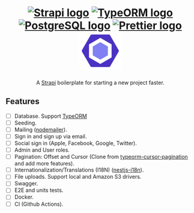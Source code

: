 <h1 align="center">
  <a href="https://strapi.io/" target="blank"><img src="https://camo.githubusercontent.com/131e335ae6c029de97b2da04aeb0d54966699422af93bfd1026e0c7fa942661c/68747470733a2f2f7374726170692e696f2f6173736574732f7374726170692d6c6f676f2d6461726b2e737667" height="100" alt="Strapi logo" /></a>
  <a href="https://typeorm.io/" target="blank"><img src="https://avatars.githubusercontent.com/u/20165699" height="100" alt="TypeORM logo" /></a>
  <a href="https://www.postgresql.org/" target="blank"><img src="https://www.postgresql.org/media/img/about/press/elephant.png" height="100" alt="PostgreSQL logo" /></a>
  <a href="https://prettier.io/" target="blank"><img src="https://github.com/prettier/prettier/blob/main/website/static/icon.png?raw=true" height="100" alt="Prettier logo" /></a>
  <a href="https://eslint.org/" target="blank"><img src="https://raw.githubusercontent.com/eslint/archive-website/e19d0bd4b5c116996f4cd94d4e90df5cc4367236/assets/img/logo.svg" height="100" alt="ESLint logo" /></a>
</h1>

<p align="center">A <a href="http://nodejs.org" target="_blank">Strapi</a> boilerplate for starting a new project faster.</p>

## Features

- [ ] Database. Support [TypeORM](https://www.npmjs.com/package/typeorm)
- [ ] Seeding.
- [ ] Mailing ([nodemailer](https://www.npmjs.com/package/nodemailer)).
- [ ] Sign in and sign up via email.
- [ ] Social sign in (Apple, Facebook, Google, Twitter).
- [ ] Admin and User roles.
- [ ] Pagination: Offset and Cursor (Clone from [typeorm-cursor-pagination](https://github.com/benjamin658/typeorm-cursor-pagination) and add more features).
- [ ] Internationalization/Translations (I18N) ([nestjs-i18n](https://www.npmjs.com/package/nestjs-i18n)).
- [ ] File uploads. Support local and Amazon S3 drivers.
- [ ] Swagger.
- [ ] E2E and units tests.
- [ ] Docker.
- [ ] CI (Github Actions).
